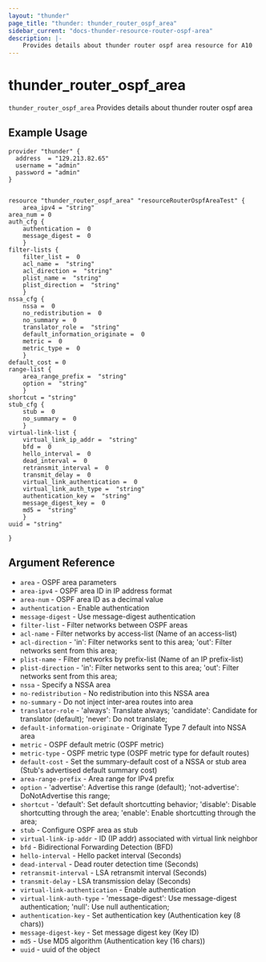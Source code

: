 ```yaml
---
layout: "thunder"
page_title: "thunder: thunder_router_ospf_area"
sidebar_current: "docs-thunder-resource-router-ospf-area"
description: |-
    Provides details about thunder router ospf area resource for A10
---
```


# thunder\_router\_ospf\_area

`thunder_router_ospf_area` Provides details about thunder router ospf area
## Example Usage


```hcl
provider "thunder" {
  address  = "129.213.82.65"
  username = "admin"
  password = "admin"
}


resource "thunder_router_ospf_area" "resourceRouterOspfAreaTest" {
	area_ipv4 = "string"
area_num = 0
auth_cfg {  
 	authentication =  0 
	message_digest =  0 
	}
filter-lists {   
	filter_list =  0 
	acl_name =  "string" 
	acl_direction =  "string" 
	plist_name =  "string" 
	plist_direction =  "string" 
	}
nssa_cfg {  
 	nssa =  0 
	no_redistribution =  0 
	no_summary =  0 
	translator_role =  "string" 
	default_information_originate =  0 
	metric =  0 
	metric_type =  0 
	}
default_cost = 0
range-list {   
	area_range_prefix =  "string" 
	option =  "string" 
	}
shortcut = "string"
stub_cfg {  
 	stub =  0 
	no_summary =  0 
	}
virtual-link-list {   
	virtual_link_ip_addr =  "string" 
	bfd =  0 
	hello_interval =  0 
	dead_interval =  0 
	retransmit_interval =  0 
	transmit_delay =  0 
	virtual_link_authentication =  0 
	virtual_link_auth_type =  "string" 
	authentication_key =  "string" 
	message_digest_key =  0 
	md5 =  "string" 
	}
uuid = "string"
 
}

```

## Argument Reference

* `area` - OSPF area parameters
* `area-ipv4` - OSPF area ID in IP address format
* `area-num` - OSPF area ID as a decimal value
* `authentication` - Enable authentication
* `message-digest` - Use message-digest authentication
* `filter-list` - Filter networks between OSPF areas
* `acl-name` - Filter networks by access-list (Name of an access-list)
* `acl-direction` - 'in': Filter networks sent to this area; 'out': Filter networks sent from this area;
* `plist-name` - Filter networks by prefix-list (Name of an IP prefix-list)
* `plist-direction` - 'in': Filter networks sent to this area; 'out': Filter networks sent from this area;
* `nssa` - Specify a NSSA area
* `no-redistribution` - No redistribution into this NSSA area
* `no-summary` - Do not inject inter-area routes into area
* `translator-role` - 'always': Translate always; 'candidate': Candidate for translator (default); 'never': Do not translate;
* `default-information-originate` - Originate Type 7 default into NSSA area
* `metric` - OSPF default metric (OSPF metric)
* `metric-type` - OSPF metric type (OSPF metric type for default routes)
* `default-cost` - Set the summary-default cost of a NSSA or stub area (Stub's advertised default summary cost)
* `area-range-prefix` - Area range for IPv4 prefix
* `option` - 'advertise': Advertise this range (default); 'not-advertise': DoNotAdvertise this range;
* `shortcut` - 'default': Set default shortcutting behavior; 'disable': Disable shortcutting through the area; 'enable': Enable shortcutting through the area;
* `stub` - Configure OSPF area as stub
* `virtual-link-ip-addr` - ID (IP addr) associated with virtual link neighbor
* `bfd` - Bidirectional Forwarding Detection (BFD)
* `hello-interval` - Hello packet interval (Seconds)
* `dead-interval` - Dead router detection time (Seconds)
* `retransmit-interval` - LSA retransmit interval (Seconds)
* `transmit-delay` - LSA transmission delay (Seconds)
* `virtual-link-authentication` - Enable authentication
* `virtual-link-auth-type` - 'message-digest': Use message-digest authentication; 'null': Use null authentication;
* `authentication-key` - Set authentication key (Authentication key (8 chars))
* `message-digest-key` - Set message digest key (Key ID)
* `md5` - Use MD5 algorithm (Authentication key (16 chars))
* `uuid` - uuid of the object

